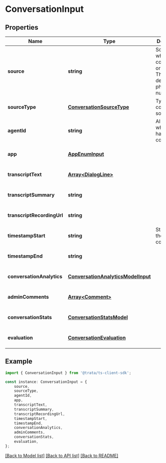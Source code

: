 # ConversationInput


## Properties

Name | Type | Description | Notes
------------ | ------------- | ------------- | -------------
**source** | **string** | Source from where the conversation originated. This can be device id, phone number, etc. | [default to undefined]
**sourceType** | [**ConversationSourceType**](ConversationSourceType.md) | Type of the conversation source | [default to undefined]
**agentId** | **string** | AI agent which handled the conversation | [default to undefined]
**app** | [**AppEnumInput**](AppEnumInput.md) |  | [optional] [default to undefined]
**transcriptText** | [**Array&lt;DialogLine&gt;**](DialogLine.md) |  | [optional] [default to undefined]
**transcriptSummary** | **string** |  | [optional] [default to undefined]
**transcriptRecordingUrl** | **string** |  | [optional] [default to undefined]
**timestampStart** | **string** | Start time of the conversation | [default to undefined]
**timestampEnd** | **string** |  | [optional] [default to undefined]
**conversationAnalytics** | [**ConversationAnalyticsModelInput**](ConversationAnalyticsModelInput.md) |  | [optional] [default to undefined]
**adminComments** | [**Array&lt;Comment&gt;**](Comment.md) |  | [optional] [default to undefined]
**conversationStats** | [**ConversationStatsModel**](ConversationStatsModel.md) |  | [optional] [default to undefined]
**evaluation** | [**ConversationEvaluation**](ConversationEvaluation.md) |  | [optional] [default to undefined]

## Example

```typescript
import { ConversationInput } from '@trata/ts-client-sdk';

const instance: ConversationInput = {
    source,
    sourceType,
    agentId,
    app,
    transcriptText,
    transcriptSummary,
    transcriptRecordingUrl,
    timestampStart,
    timestampEnd,
    conversationAnalytics,
    adminComments,
    conversationStats,
    evaluation,
};
```

[[Back to Model list]](../README.md#documentation-for-models) [[Back to API list]](../README.md#documentation-for-api-endpoints) [[Back to README]](../README.md)
